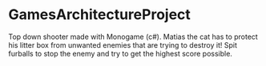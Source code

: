 # GamesArchitectureProject
Top down shooter made with Monogame (c#).
Matias the cat has to protect his litter box from unwanted enemies that are trying to destroy it!
Spit furballs to stop the enemy and try to get the highest score possible.
